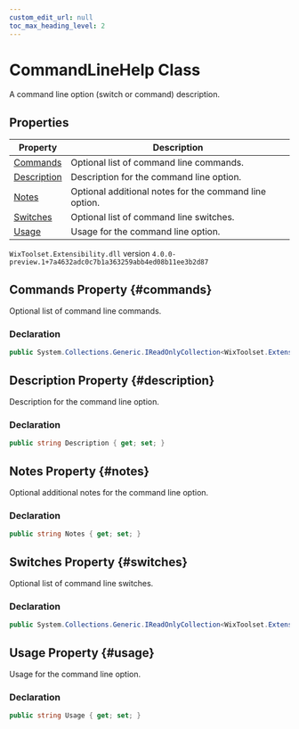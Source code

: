 ```yaml
---
custom_edit_url: null
toc_max_heading_level: 2
---
```

# CommandLineHelp Class
A command line option (switch or command) description.
## Properties
| Property | Description |
| ------ | ----------- |
| [Commands](#commands) | Optional list of command line commands. |
| [Description](#description) | Description for the command line option. |
| [Notes](#notes) | Optional additional notes for the command line option. |
| [Switches](#switches) | Optional list of command line switches. |
| [Usage](#usage) | Usage for the command line option. |
`WixToolset.Extensibility.dll` version `4.0.0-preview.1+7a4632adc0c7b1a363259abb4ed08b11ee3b2d87`
## Commands Property {#commands}
Optional list of command line commands.
### Declaration
```cs
public System.Collections.Generic.IReadOnlyCollection<WixToolset.Extensibility.Data.CommandLineHelpCommand> Commands { get; set; } 
```
## Description Property {#description}
Description for the command line option.
### Declaration
```cs
public string Description { get; set; } 
```
## Notes Property {#notes}
Optional additional notes for the command line option.
### Declaration
```cs
public string Notes { get; set; } 
```
## Switches Property {#switches}
Optional list of command line switches.
### Declaration
```cs
public System.Collections.Generic.IReadOnlyCollection<WixToolset.Extensibility.Data.CommandLineHelpSwitch> Switches { get; set; } 
```
## Usage Property {#usage}
Usage for the command line option.
### Declaration
```cs
public string Usage { get; set; } 
```
